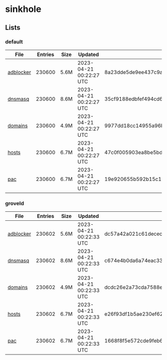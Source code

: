 # sinkhole

## Lists

### default

|File|Entries|Size|Updated|Hash|
|-|-|-|-|-|
|[adblocker](https://raw.githubusercontent.com/groveld/sinkhole/lists/default/adblocker.txt)|230600|5.6M|2023-04-21 00:22:27 UTC|8a23dde5de9ee437c9a6217932cc2fe9fe583d093f2c5a17cd491504c16a178a|
|[dnsmasq](https://raw.githubusercontent.com/groveld/sinkhole/lists/default/dnsmasq.txt)|230600|8.6M|2023-04-21 00:22:27 UTC|35cf9188edbfef494cd6a9ef2b13b020a84b085485be4f2b508a820e2ef5eb41|
|[domains](https://raw.githubusercontent.com/groveld/sinkhole/lists/default/domains.txt)|230600|4.9M|2023-04-21 00:22:27 UTC|9977dd18cc14955a96b34a7919a779f834c9fec5ba4d9b0c10a92f5ec093c7c8|
|[hosts](https://raw.githubusercontent.com/groveld/sinkhole/lists/default/hosts.txt)|230600|6.7M|2023-04-21 00:22:27 UTC|47c0f005903ea8be5bd32f86cbdcd42eb818099ae256554af018389ec357a7bf|
|[pac](https://raw.githubusercontent.com/groveld/sinkhole/lists/default/pac.txt)|230600|6.7M|2023-04-21 00:22:27 UTC|19e920655b592b15c1c2587386b0d8698a5a6d7bab0a990468d99e4197e0c2e9|

### groveld

|File|Entries|Size|Updated|Hash|
|-|-|-|-|-|
|[adblocker](https://raw.githubusercontent.com/groveld/sinkhole/lists/groveld/adblocker.txt)|230602|5.6M|2023-04-21 00:22:33 UTC|dc57a42a021c61decec8716220a2423b473a1449974b93b3acdb05c2fb7c4b27|
|[dnsmasq](https://raw.githubusercontent.com/groveld/sinkhole/lists/groveld/dnsmasq.txt)|230602|8.6M|2023-04-21 00:22:33 UTC|c674e4b0da6a74eac335059bc06e49d42ec69cfba73ac40e8ce12bfe3a899772|
|[domains](https://raw.githubusercontent.com/groveld/sinkhole/lists/groveld/domains.txt)|230602|4.9M|2023-04-21 00:22:33 UTC|dcdc26e2a73cda7588e88614a477314c6ad2a911e913ae9b4b2ebf69a28dfb43|
|[hosts](https://raw.githubusercontent.com/groveld/sinkhole/lists/groveld/hosts.txt)|230602|6.7M|2023-04-21 00:22:33 UTC|e26f93df1b5ae230ef62f9ccb0e0906c69910bdf866708daee5389f405ffcd9b|
|[pac](https://raw.githubusercontent.com/groveld/sinkhole/lists/groveld/pac.txt)|230602|6.7M|2023-04-21 00:22:33 UTC|1668f8f5e572cde9feb64c95f03d079ce56cc68c1fd5f98cedf8e2577fd39474|
